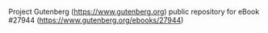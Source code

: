 Project Gutenberg (https://www.gutenberg.org) public repository for eBook #27944 (https://www.gutenberg.org/ebooks/27944)
